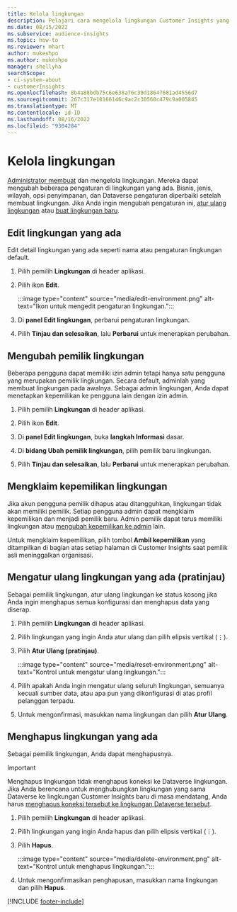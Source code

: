 ```yaml
---
title: Kelola lingkungan
description: Pelajari cara mengelola lingkungan Customer Insights yang ada sebagai admin."
ms.date: 08/15/2022
ms.subservice: audience-insights
ms.topic: how-to
ms.reviewer: mhart
author: mukeshpo
ms.author: mukeshpo
manager: shellyha
searchScope:
- ci-system-about
- customerInsights
ms.openlocfilehash: 8b4a88bdb75c6e638a76c39d18647681ad4556d7
ms.sourcegitcommit: 267c317e10166146c9ac2c30560c479c9a005845
ms.translationtype: MT
ms.contentlocale: id-ID
ms.lasthandoff: 08/16/2022
ms.locfileid: "9304284"
---
```

# <a name="manage-environments"></a>Kelola lingkungan

[Administrator membuat](create-environment.md) dan mengelola lingkungan. Mereka dapat mengubah beberapa pengaturan di lingkungan yang ada. Bisnis, jenis, wilayah, opsi penyimpanan, dan Dataverse pengaturan diperbaiki setelah membuat lingkungan. Jika Anda ingin mengubah pengaturan ini, [atur ulang lingkungan](#reset-an-existing-environment-preview) atau [buat lingkungan baru](create-environment.md).

## <a name="edit-an-existing-environment"></a>Edit lingkungan yang ada

Edit detail lingkungan yang ada seperti nama atau pengaturan lingkungan default.

1. Pilih pemilih **Lingkungan** di header aplikasi.

1. Pilih ikon **Edit**.

   :::image type="content" source="media/edit-environment.png" alt-text="Ikon untuk mengedit pengaturan lingkungan.":::

1. Di **panel Edit lingkungan**, perbarui pengaturan lingkungan.

1. Pilih **Tinjau dan selesaikan**, lalu **Perbarui** untuk menerapkan perubahan.

## <a name="change-the-owner-of-an-environment"></a>Mengubah pemilik lingkungan

Beberapa pengguna dapat memiliki izin admin tetapi hanya satu pengguna yang merupakan pemilik lingkungan. Secara default, adminlah yang membuat lingkungan pada awalnya. Sebagai admin lingkungan, Anda dapat menetapkan kepemilikan ke pengguna lain dengan izin admin.

1. Pilih pemilih **Lingkungan** di header aplikasi.

1. Pilih ikon **Edit**.

1. Di **panel Edit lingkungan**, buka **langkah Informasi** dasar.

1. Di **bidang Ubah pemilik lingkungan**, pilih pemilik baru lingkungan.  

1. Pilih **Tinjau dan selesaikan**, lalu **Perbarui** untuk menerapkan perubahan.

## <a name="claim-ownership-of-an-environment"></a>Mengklaim kepemilikan lingkungan

Jika akun pengguna pemilik dihapus atau ditangguhkan, lingkungan tidak akan memiliki pemilik. Setiap pengguna admin dapat mengklaim kepemilikan dan menjadi pemilik baru. Admin pemilik dapat terus memiliki lingkungan atau [mengubah kepemilikan ke admin](#change-the-owner-of-an-environment) lain.

Untuk mengklaim kepemilikan, pilih tombol **Ambil kepemilikan** yang ditampilkan di bagian atas setiap halaman di Customer Insights saat pemilik asli meninggalkan organisasi.

## <a name="reset-an-existing-environment-preview"></a>Mengatur ulang lingkungan yang ada (pratinjau)

Sebagai pemilik lingkungan, atur ulang lingkungan ke status kosong jika Anda ingin menghapus semua konfigurasi dan menghapus data yang diserap.

1. Pilih pemilih **Lingkungan** di header aplikasi.

1. Pilih lingkungan yang ingin Anda atur ulang dan pilih elipsis vertikal (&vellip;).

1. Pilih **Atur Ulang (pratinjau)**.

   :::image type="content" source="media/reset-environment.png" alt-text="Kontrol untuk mengatur ulang lingkungan.":::

1. Pilih apakah Anda ingin mengatur ulang seluruh lingkungan, semuanya kecuali sumber data, atau apa pun yang dikonfigurasi di atas profil pelanggan terpadu.

1. Untuk mengonfirmasi, masukkan nama lingkungan dan pilih **Atur Ulang**.

## <a name="delete-an-existing-environment"></a>Menghapus lingkungan yang ada

Sebagai pemilik lingkungan, Anda dapat menghapusnya.

> [!IMPORTANT]
> Menghapus lingkungan tidak menghapus koneksi ke Dataverse lingkungan. Jika Anda berencana untuk menghubungkan lingkungan yang sama Dataverse ke lingkungan Customer Insights baru di masa mendatang, Anda harus [menghapus koneksi tersebut ke lingkungan Dataverse tersebut](customer-insights-dataverse.md#remove-an-existing-connection-to-a-dataverse-environment).

1. Pilih pemilih **Lingkungan** di header aplikasi.

1. Pilih lingkungan yang ingin Anda hapus dan pilih elipsis vertikal (&vellip;). 

1. Pilih **Hapus**.

   :::image type="content" source="media/delete-environment.png" alt-text="Kontrol untuk menghapus lingkungan.":::

1. Untuk mengonfirmasikan penghapusan, masukkan nama lingkungan dan pilih **Hapus**.

[!INCLUDE [footer-include](includes/footer-banner.md)]
